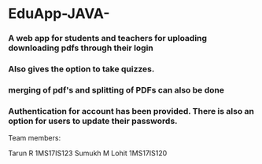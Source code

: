 # EduApp-JAVA-
### A web app for students and teachers for uploading downloading pdfs through their login 
### Also gives the option to take quizzes.
### merging of pdf's and splitting of PDFs can also be done
### Authentication for account has been provided. There is also an option for users to update their passwords.

Team members:

Tarun R 1MS17IS123
Sumukh M Lohit 1MS17IS120
